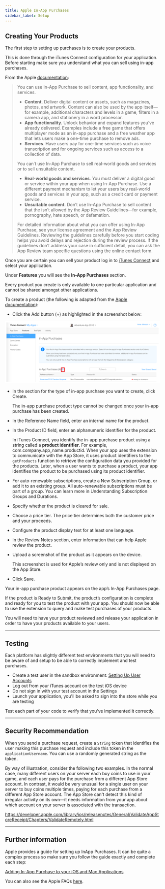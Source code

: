 ```yaml
---
title: Apple In-App Purchases
sidebar_label: Setup
---
```


## Creating Your Products

The first step to setting up purchases is to create your products.

This is done through the iTunes Connect configuration for your application. Before starting make sure you understand what you can sell using in-app purchases.

From the Apple [documentation](https://developer.apple.com/library/content/documentation/NetworkingInternet/Conceptual/StoreKitGuide/Chapters/Products.html#//apple_ref/doc/uid/TP40008267-CH2-SW2): 

> 
> You can use In-App Purchase to sell content, app functionality, and services.
> 
> - **Content**. Deliver digital content or assets, such as magazines, photos, and artwork. Content can also be used by the app itself—for example, additional characters and levels in a game, filters in a camera app, and stationery in a word processor.
> - **App functionality**. Unlock behavior and expand features you’ve already delivered. Examples include a free game that offers multiplayer mode as an in-app purchase and a free weather app that lets users make a one-time purchase to remove ads.
> - **Services**. Have users pay for one-time services such as voice transcription and for ongoing services such as access to a collection of data.
>
> You can’t use In-App Purchase to sell real-world goods and services or to sell unsuitable content.
> 
> - **Real-world goods and services**. You must deliver a digital good or service within your app when using In-App Purchase. Use a different payment mechanism to let your users buy real-world goods and services in your app, such as a credit card or payment service.
> - **Unsuitable content**. Don’t use In-App Purchase to sell content that the isn’t allowed by the App Review Guidelines—for example, pornography, hate speech, or defamation.
>
> For detailed information about what you can offer using In-App Purchase, see your license agreement and the App Review Guidelines. Reviewing the guidelines carefully before you start coding helps you avoid delays and rejection during the review process. If the guidelines don’t address your case in sufficient detail, you can ask the App Review team specific questions using the online contact form.
> 


Once you are certain you can sell your product log in to [iTunes Connect](https://itunesconnect.apple.com) and select your application.

Under **Features** you will see the **In-App Purchases** section.

Every product you create is only available to one particular application and cannot be shared amongst other applications.

To create a product (the following is adapted from the [Apple documentation](https://developer.apple.com/library/content/documentation/LanguagesUtilities/Conceptual/iTunesConnectInAppPurchase_Guide/Chapters/CreatingInAppPurchaseProducts.html#//apple_ref/doc/uid/TP40013727-CH3-SW1)):

- Click the Add button (+) as highlighted in the screenshot below:

![](images/AppDetails-menu-4_2x.png)

- In the section for the type of in-app purchase you want to create, click Create. 

  The in-app purchase product type cannot be changed once your in-app purchase has been created.

- In the Reference Name field, enter an internal name for the product.
- In the Product ID field, enter an alphanumeric identifier for the product.

  In iTunes Connect, you identify the in-app purchase product using a string called a **product identifier**. 
  For example, com.company.app_name.productid.
  When your app uses the extension to communicate with the App Store, it uses product identifiers 
  to the `getProducts` function to retrieve the configuration data you provided for the products. 
  Later, when a user wants to purchase a product, your app identifies the product to be purchased 
  using its product identifier.

- For auto-renewable subscriptions, create a New Subscription Group, or add it to an existing group. 
  All auto-renewable subscriptions must be part of a group. 
  You can learn more in Understanding Subscription Groups and Durations.
- Specify whether the product is cleared for sale.
- Choose a price tier. The price tier determines both the customer price and your proceeds.
- Configure the product display text for at least one language.
- In the Review Notes section, enter information that can help Apple review the product.
- Upload a screenshot of the product as it appears on the device.

  This screenshot is used for Apple’s review only and is not displayed on the App Store.

- Click Save.

Your in-app purchase product appears on the app’s In-App Purchases page. 

If the product is Ready to Submit, the product’s configuration is complete and ready for you to test the product with your app. 
You should now be able to use the extension to query and make test purchases of your products.

You will need to have your product reviewed and release your application in order to have your products available to your users.

---

## Testing 

Each platform has slightly different test environments that you will need to be aware of and setup to be able to 
correctly implement and test purchases.

- Create a test user in the sandbox environment: [Setting Up User Accounts](https://developer.apple.com/library/ios/documentation/LanguagesUtilities/Conceptual/iTunesConnect_Guide/Chapters/SettingUpUserAccounts.html#//apple_ref/doc/uid/TP40011225-CH25-SW10)
- Log out from your iTunes account on the test iOS device
- Do not sign in with your test account in the Settings
- Launch your application, you'll be asked to sign into the store while you are testing

Test each part of your code to verify that you’ve implemented it correctly.

---

## Security Recommendation

When you send a purchase request, create a `String` token that identifies the user making this purchase request 
and include this token in the `applicationUsername`. You can use a randomly generated string as the token. 

By way of illustration, consider the following two examples. In the normal 
case, many different users on your server each buy coins to 
use in your game, and each user pays for the purchase from a different 
App Store account. In contrast, it would be very unusual for a single 
user on your server to buy coins multiple times, paying for each 
purchase from a different App Store account. The App Store can't
detect this kind of irregular activity on its own—it needs information 
from your app about which account on your server is associated with
the transaction.


https://developer.apple.com/library/ios/releasenotes/General/ValidateAppStoreReceipt/Chapters/ValidateRemotely.html


---

## Further information

Apple provides a guide for setting up InApp Purchases. 
It can be quite a complex process so make sure you follow the guide exactly and complete each step: 

[Adding In-App Purchase to your iOS and Mac Applications](http://developer.apple.com/library/ios/#technotes/tn2259/_index.html)

You can also see the Apple FAQs [here](http://developer.apple.com/library/ios/#technotes/tn2259/_index.html#//apple_ref/doc/uid/DTS40009578-CH1-FREQUENTLY_ASKED_QUESTIONS).

